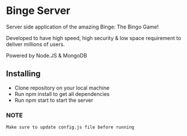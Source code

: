 # Binge Server
Server side application of the amazing Binge: The Bingo Game! 

Developed to have high speed, high security & low space requirement to deliver millions of users.

Powered by Node.JS & MongoDB

## Installing
- Clone repository on your local machine
- Run npm install to get all dependencies
- Run npm start to start the server

### NOTE
`Make sure to update config.js file before running`
